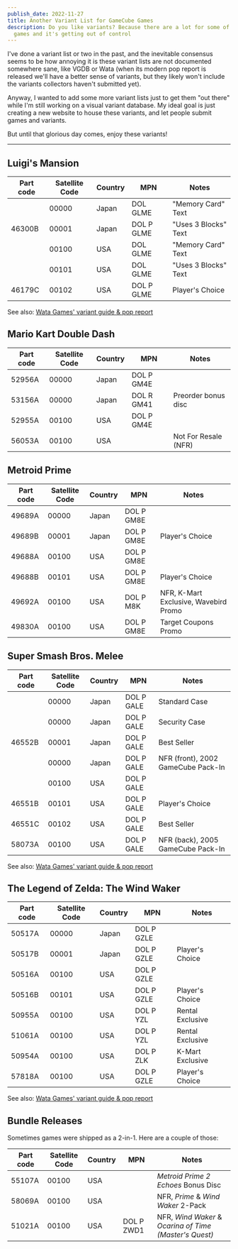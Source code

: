 ```yaml
---
publish_date: 2022-11-27
title: Another Variant List for GameCube Games
description: Do you like variants? Because there are a lot for some of these
  games and it's getting out of control
---
```


I've done a variant list or two in the past, and the inevitable consensus seems to be how annoying it is these variant lists are not documented somewhere sane, like VGDB or Wata (when its modern pop report is released we'll have a better sense of variants, but they likely won't include the variants collectors haven't submitted yet).

Anyway, I wanted to add some more variant lists just to get them "out there" while I'm still working on a visual variant database. My ideal goal is just creating a new website to house these variants, and let people submit games and variants.

But until that glorious day comes, enjoy these variants!

---

## Luigi's Mansion

| Part code | Satellite Code | Country | MPN        | Notes                |
| --------- | -------------- | ------- | ---------- | -------------------- |
|           | 00000          | Japan   | DOL GLME   | "Memory Card" Text   |
| 46300B    | 00001          | Japan   | DOL P GLME | "Uses 3 Blocks" Text |
|           | 00100          | USA     | DOL GLME   | "Memory Card" Text   |
|           | 00101          | USA     | DOL GLME   | "Uses 3 Blocks" Text |
| 46179C    | 00102          | USA     | DOL P GLME | Player's Choice      |

See also: [Wata Games' variant guide & pop report](https://www.instagram.com/p/CjtgkS9DF0c/)

## Mario Kart Double Dash

| Part code | Satellite Code | Country | MPN        | Notes                |
| --------- | -------------- | ------- | ---------- | -------------------- |
| 52956A    | 00000          | Japan   | DOL P GM4E |                      |
| 53156A    | 00000          | Japan   | DOL R GM41 | Preorder bonus disc  |
| 52955A    | 00100          | USA     | DOL P GM4E |                      |
| 56053A    | 00100          | USA     |            | Not For Resale (NFR) |

## Metroid Prime

| Part code | Satellite Code | Country | MPN        | Notes                                 |
| --------- | -------------- | ------- | ---------- | ------------------------------------- |
| 49689A    | 00000          | Japan   | DOL P GM8E |                                       |
| 49689B    | 00001          | Japan   | DOL P GM8E | Player's Choice                       |
| 49688A    | 00100          | USA     | DOL P GM8E |                                       |
| 49688B    | 00101          | USA     | DOL P GM8E | Player's Choice                       |
| 49692A    | 00100          | USA     | DOL P M8K  | NFR, K-Mart Exclusive, Wavebird Promo |
| 49830A    | 00100          | USA     | DOL P GM8E | Target Coupons Promo                  |

## Super Smash Bros. Melee

| Part code | Satellite Code | Country | MPN        | Notes                              |
| --------- | -------------- | ------- | ---------- | ---------------------------------- |
|           | 00000          | Japan   | DOL P GALE | Standard Case                      |
|           | 00000          | Japan   | DOL P GALE | Security Case                      |
| 46552B    | 00001          | Japan   | DOL P GALE | Best Seller                        |
|           | 00000          | Japan   | DOL P GALE | NFR (front), 2002 GameCube Pack-In |
|           | 00100          | USA     | DOL P GALE |                                    |
| 46551B    | 00101          | USA     | DOL P GALE | Player's Choice                    |
| 46551C    | 00102          | USA     | DOL P GALE | Best Seller                        |
| 58073A    | 00100          | USA     | DOL P GALE | NFR (back), 2005 GameCube Pack-In  |

See also: [Wata Games' variant guide & pop report](https://blog.watagames.com/2022/09/26/variant-guide-super-smash-bros-melee/)

## The Legend of Zelda: The Wind Waker

| Part code | Satellite Code | Country | MPN        | Notes            |
| --------- | -------------- | ------- | ---------- | ---------------- |
| 50517A    | 00000          | Japan   | DOL P GZLE |                  |
| 50517B    | 00001          | Japan   | DOL P GZLE | Player's Choice  |
| 50516A    | 00100          | USA     | DOL P GZLE |                  |
| 50516B    | 00101          | USA     | DOL P GZLE | Player's Choice  |
| 50955A    | 00100          | USA     | DOL P YZL  | Rental Exclusive |
| 51061A    | 00100          | USA     | DOL P YZL  | Rental Exclusive |
| 50954A    | 00100          | USA     | DOL P ZLK  | K-Mart Exclusive |
| 57818A    | 00100          | USA     | DOL P GZLE | Player's Choice  |

See also: [Wata Games' variant guide & pop report](https://blog.watagames.com/2022/09/24/variant-guide-the-legend-of-zelda-wind-waker/)

## Bundle Releases

Sometimes games were shipped as a 2-in-1. Here are a couple of those:

| Part code | Satellite Code | Country | MPN        | Notes                                                  |
| --------- | -------------- | ------- | ---------- | ------------------------------------------------------ |
| 55107A    | 00100          | USA     |            | _Metroid Prime 2 Echoes_ Bonus Disc                    |
| 58069A    | 00100          | USA     |            | NFR, _Prime_ & _Wind Waker_ 2-Pack                     |
| 51021A    | 00100          | USA     | DOL P ZWD1 | NFR, _Wind Waker_ & _Ocarina of Time (Master's Quest)_ |
